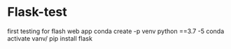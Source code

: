 # Flask-test
first testing for flash web app
conda create -p venv python ==3.7 -5
conda activate vanv/
pip install flask
